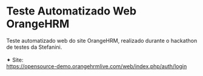 # Teste Automatizado Web OrangeHRM
Teste automatizado web do site OrangeHRM, realizado durante o hackathon de testes da Stefanini. <br><br>
✦ Site:<br>
https://opensource-demo.orangehrmlive.com/web/index.php/auth/login <br><br>
